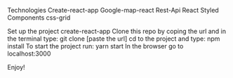 Technologies
Create-react-app
Google-map-react
Rest-Api
React
Styled Components
css-grid

Set up the project
create-react-app
Clone this repo by coping the url and in the terminal type: git clone [paste the url]
cd to the project and type: npm install
To start the project run: yarn start
In the browser go to localhost:3000

Enjoy!
